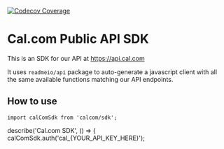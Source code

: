 [![Codecov Coverage](https://img.shields.io/codecov/c/github/caki0915/my-awesome-greeter/coverage.svg?style=flat-square)](https://codecov.io/gh/caki0915/my-awesome-greeter/)

# Cal.com Public API SDK
This is an SDK for our API at https://api.cal.com

It uses `readmeio/api` package to auto-generate a javascript client with all the same available functions matching our API endpoints.

## How to use

`import calComSdk from 'calcom/sdk';`

describe('Cal.com SDK', () => {
  calComSdk.auth('cal_{YOUR_API_KEY_HERE}');